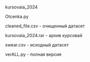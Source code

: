 kursovaia_2024

Otcenka.py

cleaned_file.csv - очищенный датасет

kursovaia_2024.rar - архив курсовай

swear.csv - исходный датасет

verALL.py - полная версия

